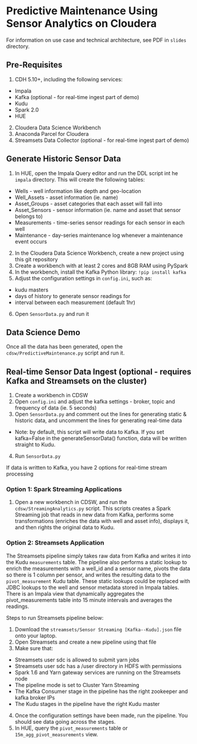 # Predictive Maintenance Using Sensor Analytics on Cloudera
For information on use case and technical architecture, see PDF in ```slides``` directory. 

## Pre-Requisites
1. CDH 5.10+, including the following services:
 * Impala
 * Kafka (optional - for real-time ingest part of demo)
 * Kudu
 * Spark 2.0
 * HUE
2. Cloudera Data Science Workbench
3. Anaconda Parcel for Cloudera
4. Streamsets Data Collector (optional - for real-time ingest part of demo)

## Generate Historic Sensor Data
1. In HUE, open the Impala Query editor and run the DDL script int he ```impala``` directory. This will create the following tables:
 * Wells - well information like depth and geo-location
 * Well_Assets - asset information (ie. name)
 * Asset_Groups - asset categories that each asset will fall into
 * Asset_Sensors - sensor information (ie. name and asset that sensor belongs to)
 * Measurements - time-series sensor readings for each sensor in each well
 * Maintenance - day-series maintenance log whenever a maintenance event occurs
2. In the Cloudera Data Science Workbench, create a new project using this git repository
3. Create a workbench with at least 2 cores and 8GB RAM using PySpark
4. In the workbench, install the Kafka Python library: ```!pip install kafka```
5. Adjust the configuration settings in ```config.ini```, such as:
 * kudu masters
 * days of history to generate sensor readings for
 * interval between each measurement (default 1hr)
6. Open ```SensorData.py``` and run it

## Data Science Demo
Once all the data has been generated, open the ```cdsw/PredictiveMaintenance.py``` script and run it. 

## Real-time Sensor Data Ingest (optional - requires Kafka and Streamsets on the cluster)
1. Create a workbench in CDSW
2. Open ```config.ini``` and adjust the kafka settings - broker, topic and frequency of data (ie. 5 seconds)
3. Open ```SensorData.py``` and comment out the lines for generating static & historic data, and uncomment the lines for generating real-time data
 * Note: by default, this script will write data to Kafka. If you set kafka=False in the generateSensorData() function, data will be written straight to Kudu.
4. Run ```SensorData.py```

If data is written to Kafka, you have 2 options for real-time stream processing

### Option 1: Spark Streaming Applications
1. Open a new workbench in CDSW, and run the ```cdsw/StreamingAnalytics.py``` script.
This scripts creates a Spark Streaming job that reads in new data from Kafka, performs some transformations (enriches the data with well and asset info), displays it, and then rights the original data to Kudu. 

### Option 2: Streamsets Application
The Streamsets pipeline simply takes raw data from Kafka and writes it into the Kudu ```measurements``` table. 
The pipeline also performs a static lookup to enrich the measurements with a well_id and a sensor name, pivots the data so there is 1 column per sensor, and writes the resulting data to the ```pivot_measurement``` Kudu table. 
These static lookups could be replaced with JDBC lookups to the well and sensor metadata stored in Impala tables. 
There is an Impala view that dynamically aggregates the pivot_measurements table into 15 minute intervals and averages the readings. 

Steps to run Streamsets pipeline below:
1. Download the ```streamsets/Sensor Streaming [Kafka--Kudu].json``` file onto your laptop.
2. Open Streamsets and create a new pipeline using that file
3. Make sure that:
 * Streamsets user sdc is allowed to submit yarn jobs
 * Streamsets user sdc has a /user directory in HDFS with permissions
 * Spark 1.6 and Yarn gateway services are running on the Streamsets node
 * The pipeline mode is set to Cluster Yarn Streaming
 * The Kafka Consumer stage in the pipeline has the right zookeeper and kafka broker IPs
 * The Kudu stages in the pipeline have the right Kudu master 
4. Once the configuration settings have been made, run the pipeline. You should see data going across the stages. 
5. In HUE, query the ```pivot_measurements``` table or ```15m_agg_pivot_measurements``` view. 